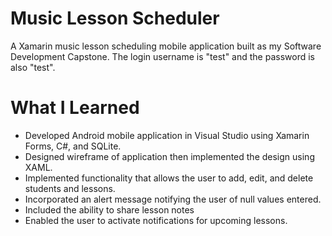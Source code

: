 # Music Lesson Scheduler

A Xamarin music lesson scheduling mobile application built as my Software Development Capstone.
The login username is "test" and the password is also "test".

# What I Learned

* Developed Android mobile application in Visual Studio using Xamarin Forms, C#, and SQLite. 
* Designed wireframe of application then implemented the design using XAML.
* Implemented functionality that allows the user to add, edit, and delete students and lessons.
* Incorporated an alert message notifying the user of null values entered.
* Included the ability to share lesson notes 
* Enabled the user to activate notifications for upcoming lessons.
